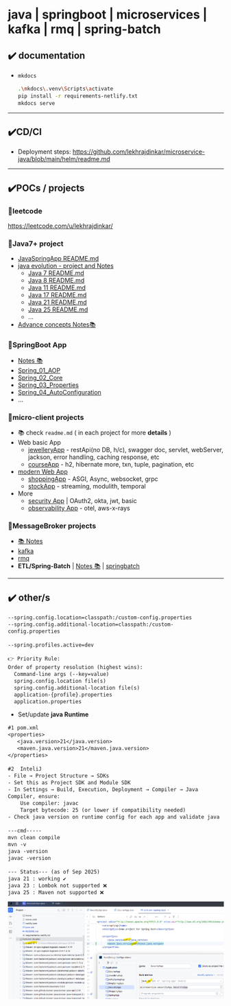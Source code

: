 # java | springboot | microservices | kafka | rmq | spring-batch

## ✔️ documentation
- `mkdocs` 
  ```bash
  .\mkdocs\.venv\Scripts\activate
  pip install -r requirements-netlify.txt
  mkdocs serve
  ```
---
## ✔️CD/CI
- Deployment steps: https://github.com/lekhrajdinkar/microservice-java/blob/main/helm/readme.md

---
## ✔️POCs / projects
### 🔸leetcode
https://leetcode.com/u/lekhrajdinkar/

### 🔸Java7+ project
- [JavaSpringApp README.md](src/main/java/evolution/javaSpringApp/README.md)
- [java evolution - project and Notes](src/main/java/evolution)
  - [Java 7 README.md](src/main/java/evolution/java_7/README.md)
  - [Java 8 README.md](src/main/java/evolution/java_8/README.md)
  - [Java 11 README.md](src/main/java/evolution/java_11/README.md)
  - [Java 17 README.md](src/main/java/evolution/java_17/README.md)
  - [Java 21 README.md](src/main/java/evolution/Java_21/README.md)
  - [Java 25 README.md](src/main/java/evolution/java_25/README.md)
  - ...
- [Advance concepts Notes📚](docs/03_Advance)
  
### 🔸SpringBoot App
- [Notes 📚](docs/02_springboot)
- [Spring_01_AOP](src/main/java/springbootApp/AOP)
- [Spring_02_Core](src/main/java/springbootApp/SpringCore)
- [Spring_03_Properties](src/main/java/springbootApp/SpringProperties)
- [Spring_04_AutoConfiguration](src/main/java/springbootApp/SpringAutoConfiguration)
- ...

### 🔸micro-client projects
- 📚 check `readme.md` ( in each project for more **details** )
- Web basic App  
  - [jewelleryApp](src/main/java/microservice/basicWebApp/jewelleryApp) - restApi(no DB, h/c), swagger doc, servlet, webServer, jackson, error handling, caching response, etc
  - [courseApp](src/main/java/microservice/basicWebApp/courseApp) - h2, hibernate more, txn, tuple, pagination, etc
- [modern Web App](src/main/java/microservice/modernWebApp)
  - [shoppingApp](src/main/java/microservice/modernWebApp/shoppingApp) - ASGI, Async, websocket, grpc
  - [stockApp](src/main/java/microservice/modernWebApp/stockApp) - streaming, modulith, temporal
- More
  - [security App](src/main/java/microservice/securityApp) | OAuth2, okta, jwt, basic
  - [observability App](src/main/java/microservice/observabilityApp) - otel, aws-x-rays

### 🔸MessageBroker projects
- [📚 Notes](https://github.com/lekhrajdinkar/solution-engineer/tree/main/docs/06_message-broker)
- [kafka](src/main/java/more)
- [rmq](src/main/java/more/rmq)
- **ETL/Spring-Batch**  | [Notes 📚](docs/02_springboot/05_spring-batch-ETL)  | [springbatch](src/main/java/more/springbatch)

---
## ✔️ other/s
```
--spring.config.location=classpath:/custom-config.properties
--spring.config.additional-location=classpath:/custom-config.properties

--spring.profiles.active=dev

👉 Priority Rule:
Order of property resolution (highest wins):
  Command-line args (--key=value)
  spring.config.location file(s)
  spring.config.additional-location file(s)
  application-{profile}.properties
  application.properties
```

- Set/update **java Runtime**
```
#1 pom.xml
<properties>
   <java.version>21</java.version>
   <maven.java.version>21</maven.java.version>
</properties>

#2  InteliJ    
- File → Project Structure → SDKs
- Set this as Project SDK and Module SDK
- In Settings → Build, Execution, Deployment → Compiler → Java Compiler, ensure:
    Use compiler: javac
    Target bytecode: 25 (or lower if compatibility needed)
- Check java version on runtime config for each app and validate java

---cmd-----
mvn clean compile
mvn -v
java -version
javac -version

--- Status--- (as of Sep 2025) 
java 21 : working ✔️
java 23 : Lombok not supported ❌
java 25 : Maven not supported ❌

```
![img.png](docs/99_img/java21.png)


